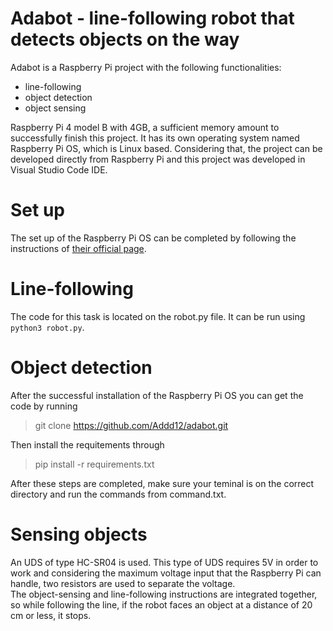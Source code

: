 # Adabot - line-following robot that detects objects on the way
Adabot is a Raspberry Pi project with the following functionalities: 
  - line-following
  - object detection
  - object sensing  

Raspberry Pi 4 model B with 4GB, a sufficient memory amount to successfully finish this project. It has its own operating system named Raspberry Pi OS, which is Linux based. Considering that, the project can be developed directly from Raspberry Pi and this project was developed in Visual Studio Code IDE.  
# Set up
The set up of the Raspberry Pi OS can be completed by following the instructions of [their official page](https://projects.raspberrypi.org/en/projects/raspberry-pi-setting-up).  
# Line-following
The code for this task is located on the robot.py file. It can be run using `python3 robot.py`.  
# Object detection 
After the successful installation of the Raspberry Pi OS you can get the code by running 
> git clone https://github.com/Addd12/adabot.git  

Then install the requitements through 

> pip install -r requirements.txt    

After these steps are completed, make sure your teminal is on the correct directory and run the commands from command.txt.  

# Sensing objects 
An UDS of type HC-SR04 is used. This type of UDS requires 5V in order to work and considering the maximum voltage input that the Raspberry Pi can handle, two resistors are used to separate the voltage.  
The object-sensing and line-following instructions are integrated together, so while following the line, if the robot faces an object at a distance of 20 cm or less, it stops.
